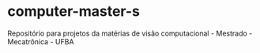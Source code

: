# computer-master-s

Repositório para projetos da matérias de visão computacional - Mestrado - Mecatrônica - UFBA